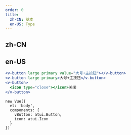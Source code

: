 ```yaml
---
order: 0
title:
  zh-CN: 基本
  en-US: Type
---
```


## zh-CN



## en-US


````jsx
<v-button large primary value="大号+主按钮"></v-button>
<v-button large primary>大号+主按钮</v-button>
<v-button>
  <icon type="close"></icon>关闭
</v-button>
````

````vue-script
new Vue({
  el: 'body',
  components: {
    vButton: atui.Button,
    icon: atui.Icon
  }
})
````
